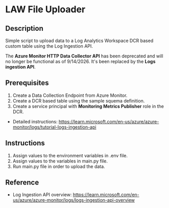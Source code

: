# LAW File Uploader

## Description
Simple script to upload data to a Log Analytics Workspace DCR based custom table using the Log Ingestion API.

The <b>Azure Monitor HTTP Data Collector API</b> has been deprecated and will no longer be functional as of 9/14/2026. It's been replaced by the <b>Logs ingestion API</b>.

## Prerequisites
<ol>
    <li>Create a Data Collection Endpoint from Azure Monitor.</li>
    <li>Create a DCR based table using the sample squema definition.</li>
    <li>Create a service principal with <b>Monitoring Metrics Publisher</b> role in the DCR.</li>
</ol>

- Detailed instructions: https://learn.microsoft.com/en-us/azure/azure-monitor/logs/tutorial-logs-ingestion-api

## Instructions
<ol>
    <li>Assign values to the environment variables in .env file.</li>
    <li>Assign values to the variables in main.py file.</li>
    <li>Run main.py file in order to upload the data.</li>
</ol>

## Reference
- Log Ingestion API overview: https://learn.microsoft.com/en-us/azure/azure-monitor/logs/logs-ingestion-api-overview